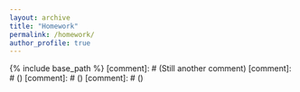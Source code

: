 ```yaml
---
layout: archive
title: "Homework"
permalink: /homework/
author_profile: true
---
```


{% include base_path %}
[comment]: # (Still another comment)
[comment]: # (<!--- {% for post in site.homework reversed %} -->)
[comment]: # (<!---   {% include archive-single-homework.html %} -->)
[comment]: # (<!--- {% endfor %} -->)

